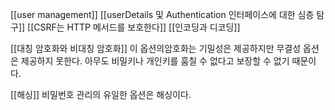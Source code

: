 [[user management]]
[[userDetails 및 Authentication 인터페이스에 대한 심층 탐구]]
[[CSRF는 HTTP 메서드를 보호한다]]
[[인코딩과 디코딩]]

[[대칭 암호화와 비대칭 암호화]]
이 옵션의암호화는 기밀성은 제공하지만 무결성 옵션은 제공하지 못한다.
아무도 비밀키나 개인키를 훔칠 수 없다고 보장할 수 없기 때문이다.

[[해싱]]
비밀번호 관리의 유일한 옵션은 해싱이다.

